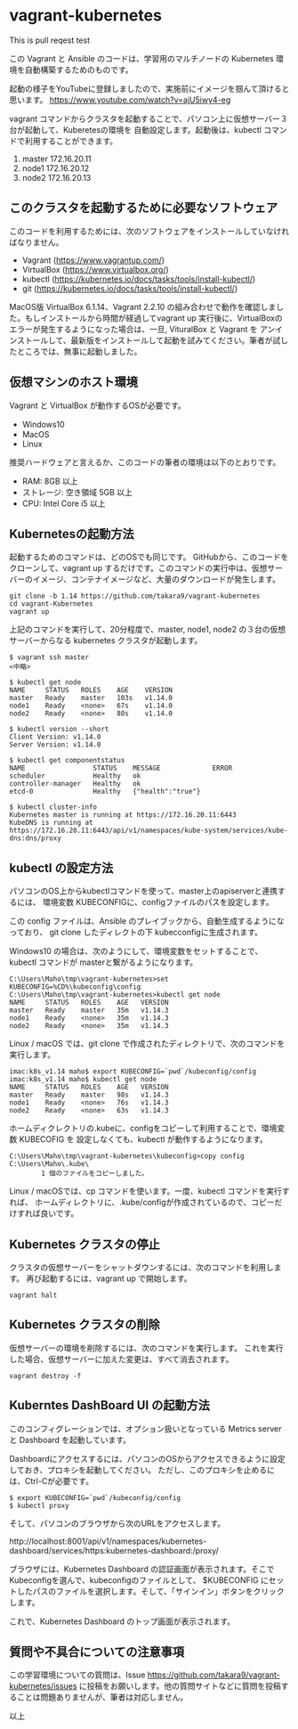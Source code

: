 # vagrant-kubernetes

This is pull reqest test

この Vagrant と Ansible のコードは、学習用のマルチノードの Kubernetes 環境を自動構築するためのものです。

起動の様子をYouTubeに登録しましたので、実施前にイメージを掴んて頂けると思います。
https://www.youtube.com/watch?v=ajU5iwy4-eg


vagrant コマンドからクラスタを起動することで、パソコン上に仮想サーバー３台が起動して、Kuberetesの環境を
自動設定します。起動後は、kubectl コマンドで利用することができます。

1. master 172.16.20.11
1. node1  172.16.20.12
1. node2  172.16.20.13


## このクラスタを起動するために必要なソフトウェア

このコードを利用するためには、次のソフトウェアをインストールしていなければなりません。

* Vagrant (https://www.vagrantup.com/)
* VirtualBox (https://www.virtualbox.org/)
* kubectl (https://kubernetes.io/docs/tasks/tools/install-kubectl/)
* git (https://kubernetes.io/docs/tasks/tools/install-kubectl/)


MacOS版 VirtualBox 6.1.14、Vagrant 2.2.10 の組み合わせで動作を確認しました。もしインストールから時間が経過してvagrant up 実行後に、VirtualBoxのエラーが発生するようになった場合は、一旦, VituralBox と Vagrant を アンインストールして、最新版をインストールして起動を試みてください。筆者が試したところでは、無事に起動しました。



## 仮想マシンのホスト環境

Vagrant と VirtualBox が動作するOSが必要です。

* Windows10　
* MacOS
* Linux

推奨ハードウェアと言えるか、このコードの筆者の環境は以下のとおりです。

* RAM: 8GB 以上
* ストレージ: 空き領域 5GB 以上
* CPU: Intel Core i5 以上


## Kubernetesの起動方法

起動するためのコマンドは、どのOSでも同じです。 GitHubから、このコードをクローンして、vagrant up するだけです。このコマンドの実行中は、仮想サーバーのイメージ、コンテナイメージなど、大量のダウンロードが発生します。


~~~
git clone -b 1.14 https://github.com/takara9/vagrant-kubernetes
cd vagrant-Kubernetes
vagrant up
~~~

上記のコマンドを実行して、20分程度で、master, node1, node2 の３台の仮想サーバーからなる kubernetes クラスタが起動します。

~~~
$ vagrant ssh master
<中略>

$ kubectl get node
NAME     STATUS   ROLES    AGE    VERSION
master   Ready    master   103s   v1.14.0
node1    Ready    <none>   67s    v1.14.0
node2    Ready    <none>   80s    v1.14.0

$ kubectl version --short
Client Version: v1.14.0
Server Version: v1.14.0

$ kubectl get componentstatus
NAME                 STATUS    MESSAGE             ERROR
scheduler            Healthy   ok                  
controller-manager   Healthy   ok                  
etcd-0               Healthy   {"health":"true"}   

$ kubectl cluster-info
Kubernetes master is running at https://172.16.20.11:6443
KubeDNS is running at https://172.16.20.11:6443/api/v1/namespaces/kube-system/services/kube-dns:dns/proxy
~~~


## kubectl の設定方法

パソコンのOS上からkubectlコマンドを使って、master上のapiserverと連携するには、
環境変数 KUBECONFIGに、configファイルのパスを設定します。

この config ファイルは、Ansible のプレイブックから、自動生成するようになっており、
git clone したディレクトの下 kubecconfigに生成されます。

Windows10 の場合は、次のようにして、環境変数をセットすることで、kubectl コマンドが
masterと繋がるようになります。

~~~
C:\Users\Maho\tmp\vagrant-kubernetes>set KUBECONFIG=%CD%\kubeconfig\config
C:\Users\Maho\tmp\vagrant-kubernetes>kubectl get node
NAME     STATUS   ROLES    AGE   VERSION
master   Ready    master   35m   v1.14.3
node1    Ready    <none>   35m   v1.14.3
node2    Ready    <none>   35m   v1.14.3
~~~

Linux / macOS では、git clone で作成されたディレクトリで、次のコマンドを実行します。
~~~
imac:k8s_v1.14 maho$ export KUBECONFIG=`pwd`/kubeconfig/config
imac:k8s_v1.14 maho$ kubectl get node
NAME     STATUS   ROLES    AGE   VERSION
master   Ready    master   98s   v1.14.3
node1    Ready    <none>   76s   v1.14.3
node2    Ready    <none>   63s   v1.14.3
~~~

ホームディクレクトリの.kubeに、configをコピーして利用することで、環境変数 KUBECOFIG を
設定しなくても、kubectl が動作するようになります。

~~~
C:\Users\Maho\tmp\vagrant-kubernetes\kubeconfig>copy config C:\Users\Maho\.kube\
        1 個のファイルをコピーしました。
~~~

Linux / macOSでは、cp コマンドを使います。一度、kubectl コマンドを実行すれば、
ホームディレクトリに、.kube/configが作成されているので、コピーだけすれば良いです。



## Kubernetes クラスタの停止

クラスタの仮想サーバーをシャットダウンするには、次のコマンドを利用します。
再び起動するには、vagrant up で開始します。

~~~
vagrant halt
~~~


## Kubernetes クラスタの削除

仮想サーバーの環境を削除するには、次のコマンドを実行します。
これを実行した場合、仮想サーバーに加えた変更は、すべて消去されます。

~~~
vagrant destroy -f
~~~


## Kuberntes DashBoard UI の起動方法

このコンフィグレーションでは、オプション扱いとなっている Metrics server と Dashboard を起動しています。

Dashboardにアクセスするには、パソコンのOSからアクセスできるように設定しておき、プロキシを起動してください。
ただし、このプロキシを止めるには、Ctrl-Cが必要です。

~~~
$ export KUBECONFIG=`pwd`/kubeconfig/config
$ kubectl proxy
~~~

そして、パソコンのブラウザから次のURLをアクセスします。

http://localhost:8001/api/v1/namespaces/kubernetes-dashboard/services/https:kubernetes-dashboard:/proxy/

ブラウザには、Kubernetes Dashboard の認証画面が表示されます。そこでKubeconfigを選んで、kubeconfigのファイルとして、
$KUBECONFIG にセットしたパスのファイルを選択します。そして、「サインイン」ボタンをクリックします。

これで、Kubernetes Dashboard のトップ画面が表示されます。



## 質問や不具合についての注意事項

この学習環境についての質問は、Issue https://github.com/takara9/vagrant-kubernetes/issues に投稿をお願いします。他の質問サイトなどに質問を投稿することは問題ありませんが、筆者は対応しません。




以上

